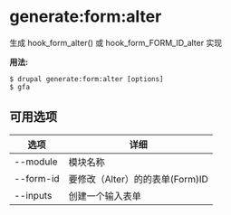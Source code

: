 # generate:form:alter
生成 hook_form_alter() 或 hook_form_FORM_ID_alter 实现

**用法:**
```
$ drupal generate:form:alter [options]
$ gfa  
```

## 可用选项
选项 | 详细
-------|-------------
--module | 模块名称
--form-id | 要修改（Alter）的的表单(Form)ID
--inputs | 创建一个输入表单
